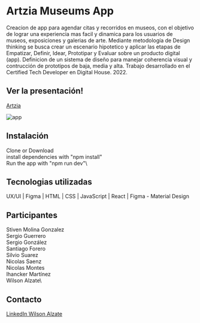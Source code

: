 # Artzia Museums App
Creacion de app para agendar citas y recorridos en museos, con el objetivo de lograr una experiencia mas facil y dinamica para los usuarios de museos, exposiciones y galerias de arte.
Mediante metodología de Design thinking se busca crear un escenario hipotetico y aplicar las etapas de Empatizar, Definir, Idear, Prototipar y Evaluar sobre un producto digital (app).
Definicion de un sistema de diseño para manejar coherencia visual y contrucción de prototipos de baja, media y alta.
Trabajo desarrollado en el Certified Tech Developer en Digital House. 2022.

## Ver la presentación!
[Artzia](https://www.figma.com/proto/cLwa5aOfLriqmy5g1UAPpk/C9-E6-%E2%8F%A4--Museos-y-espacios-culturales?node-id=905-347&scaling=scale-down&page-id=905%3A297&starting-point-node-id=905%3A347&hotspot-hints=0)

<!-- imagen -->
![app](https://github.com/Wilalz/Artzia-museum-UXUI-React/blob/main/Artzia%20App%20Museums.jpg)

## Instalación
Clone or Download\
install dependencies with "npm install"\
Run the app with "npm run dev"\

## Tecnologias utilizadas
UX/UI | Figma | HTML | CSS | JavaScript | React | Figma - Material Design

## Participantes
Stiven Molina Gonzalez\
Sergio Guerrero\
Sergio González\
Santiago Forero\
Silvio Suarez\
Nicolas Saenz\
Nicolas Montes\
Ihancker Martínez\
Wilson Alzate\

## Contacto
[LinkedIn Wilson Alzate](https://www.linkedin.com/in/wilson-alzate-pineda/)
